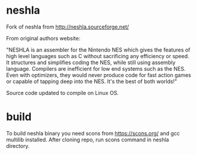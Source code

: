 # neshla
Fork of neshla from http://neshla.sourceforge.net/

From original authors website:

"NESHLA is an assembler for the Nintendo NES which gives the features of high level languages such as C 
without sacrificing any efficiency or speed. 
It structures and simplifies coding the NES, while still using assembly language. 
Compilers are inefficient for low end systems such as the NES. 
Even with optimizers, they would never produce code for fast action games or capable of tapping deep into the NES. 
It's the best of both worlds!"

Source code updated to compile on Linux OS.

# build
To build neshla binary you need scons from https://scons.org/ and gcc multilib installed.
After cloning repo, run scons command in neshla directory.

